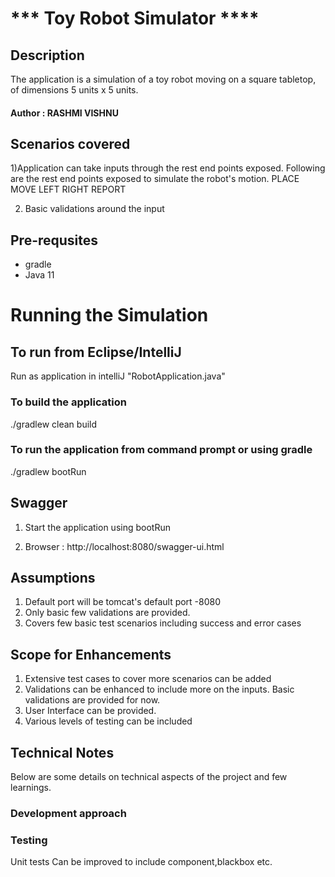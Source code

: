 #      *** Toy Robot Simulator ****

##  Description
The application is a simulation of a toy robot moving on a square tabletop, of dimensions 5 units x 5 units.

#### Author : RASHMI VISHNU

## Scenarios covered
1)Application can take inputs through the rest end points exposed.
Following are the rest end points exposed to simulate the robot's motion.
 PLACE  
 MOVE
 LEFT
 RIGHT
 REPORT

2) Basic validations around the input

## Pre-requsites
* gradle
* Java 11

# Running the Simulation

## To run from Eclipse/IntelliJ
Run as application in intelliJ "RobotApplication.java"

### To build the application

./gradlew clean build

### To run the application from command prompt or using gradle

./gradlew bootRun


## Swagger 
1. Start the application using bootRun

2. Browser : http://localhost:8080/swagger-ui.html


## Assumptions 
1. Default port will be tomcat's default port -8080
2. Only basic few validations are provided.
3. Covers few basic test scenarios including success and error cases
 
## Scope for Enhancements
1. Extensive test cases to cover more scenarios can be added
2. Validations can be enhanced to include more on the inputs. Basic validations are provided for now.
3. User Interface can be provided.
4. Various levels of testing can be included

## Technical Notes
Below are some details on technical aspects of the project and few learnings.
### Development approach

### Testing
Unit tests
Can be improved to include component,blackbox etc.



